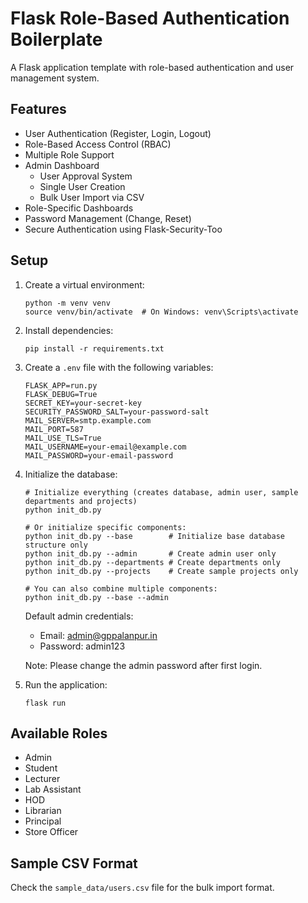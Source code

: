 # Flask Role-Based Authentication Boilerplate

A Flask application template with role-based authentication and user management system.

## Features
- User Authentication (Register, Login, Logout)
- Role-Based Access Control (RBAC)
- Multiple Role Support
- Admin Dashboard
  - User Approval System
  - Single User Creation
  - Bulk User Import via CSV
- Role-Specific Dashboards
- Password Management (Change, Reset)
- Secure Authentication using Flask-Security-Too

## Setup
1. Create a virtual environment:
   ```
   python -m venv venv
   source venv/bin/activate  # On Windows: venv\Scripts\activate
   ```

2. Install dependencies:
   ```
   pip install -r requirements.txt
   ```

3. Create a `.env` file with the following variables:
   ```
   FLASK_APP=run.py
   FLASK_DEBUG=True
   SECRET_KEY=your-secret-key
   SECURITY_PASSWORD_SALT=your-password-salt
   MAIL_SERVER=smtp.example.com
   MAIL_PORT=587
   MAIL_USE_TLS=True
   MAIL_USERNAME=your-email@example.com
   MAIL_PASSWORD=your-email-password
   ```

4. Initialize the database:
   ```
   # Initialize everything (creates database, admin user, sample departments and projects)
   python init_db.py

   # Or initialize specific components:
   python init_db.py --base        # Initialize base database structure only
   python init_db.py --admin       # Create admin user only
   python init_db.py --departments # Create departments only
   python init_db.py --projects    # Create sample projects only

   # You can also combine multiple components:
   python init_db.py --base --admin
   ```
   Default admin credentials:
   - Email: admin@gppalanpur.in
   - Password: admin123

   Note: Please change the admin password after first login.

5. Run the application:
   ```
   flask run
   ```

## Available Roles
- Admin
- Student
- Lecturer
- Lab Assistant
- HOD
- Librarian
- Principal
- Store Officer

## Sample CSV Format
Check the `sample_data/users.csv` file for the bulk import format.